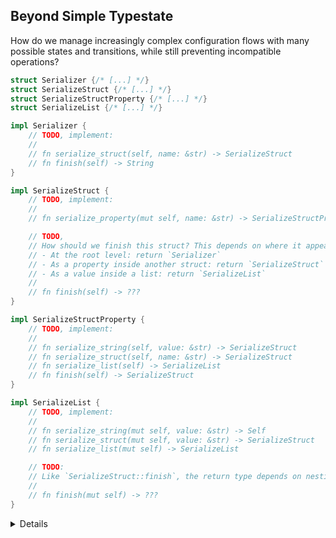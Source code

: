 ## Beyond Simple Typestate

How do we manage increasingly complex configuration flows with many possible
states and transitions, while still preventing incompatible operations?

```rust
struct Serializer {/* [...] */}
struct SerializeStruct {/* [...] */}
struct SerializeStructProperty {/* [...] */}
struct SerializeList {/* [...] */}

impl Serializer {
    // TODO, implement:
    //
    // fn serialize_struct(self, name: &str) -> SerializeStruct
    // fn finish(self) -> String
}

impl SerializeStruct {
    // TODO, implement:
    //
    // fn serialize_property(mut self, name: &str) -> SerializeStructProperty

    // TODO,
    // How should we finish this struct? This depends on where it appears:
    // - At the root level: return `Serializer`
    // - As a property inside another struct: return `SerializeStruct`
    // - As a value inside a list: return `SerializeList`
    //
    // fn finish(self) -> ???
}

impl SerializeStructProperty {
    // TODO, implement:
    //
    // fn serialize_string(self, value: &str) -> SerializeStruct
    // fn serialize_struct(self, name: &str) -> SerializeStruct
    // fn serialize_list(self) -> SerializeList
    // fn finish(self) -> SerializeStruct
}

impl SerializeList {
    // TODO, implement:
    //
    // fn serialize_string(mut self, value: &str) -> Self
    // fn serialize_struct(mut self, value: &str) -> SerializeStruct
    // fn serialize_list(mut self) -> SerializeList

    // TODO:
    // Like `SerializeStruct::finish`, the return type depends on nesting.
    //
    // fn finish(mut self) -> ???
}
```

<details>

- Building on our previous serializer, we now want to support **nested
  structures** and **lists**.

- However, this introduces both **duplication** and **structural complexity**.

  `SerializeStructProperty` and `SerializeList` now share similar logic (e.g.
  adding strings, nested structs, or nested lists).

- Even more critically, we now hit a **type system limitation**: we cannot
  cleanly express what `finish()` should return without duplicating variants for
  every nesting context (e.g. root, struct, list).

- To better understand this limitation, let’s map the valid transitions:

```bob
    +-----------+   +---------+------------+-----+
    |           |   |         |            |     |
    V           |   V         |            V     |
                +                                |
serializer --> structure --> property --> list +-+

    |           |   ^           |          ^
    V           |   |           |          |
                |   +-----------+          |
  String        |                          |
                +--------------------------+
```

- From this diagram, we can observe:
  - The transitions are recursive
  - The return types depend on _where_ a substructure or list appears
  - Each context requires a return path to its parent

- With only concrete types, this becomes unmanageable. Our current approach
  leads to an explosion of types and manual wiring.

- In the next chapter, we’ll see how **generics** let us model recursive flows
  with less boilerplate, while still enforcing valid operations at compile time.

</details>
